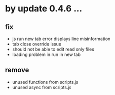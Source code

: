 # by update 0.4.6 ...

## fix
  - js run new tab error displays line misinformation
  - tab close override issue
  - should not be able to edit read only files
  - loading problem in run in new tab

<!-- 

## add
  - preview for .md files
  - img preview for png / jpg
  - run in new tab - tab cudering prevention
  - more themes (ayu dark, abyss)
  - better theme support regarding monaco editor
    <!-- python via pyodide ( infeasible )

-->

## remove
 - unused functions from scripts.js
 - unused async from scripts.js